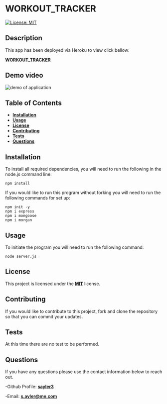 # WORKOUT_TRACKER

[![License: MIT](https://img.shields.io/badge/License-MIT-yellow.svg)](https://opensource.org/licenses/MIT)

## Description

This app has been deployed via Heroku to view click bellow:

[**WORKOUT_TRACKER**]()

## Demo video

![demo of application]()

## Table of Contents

- [**Installation**](#installation)
- [**Usage**](#usage)
- [**License**](#license)
- [**Contributing**](#contributing)
- [**Tests**](#tests)
- [**Questions**](#questions)

## Installation

To install all required dependencies, you will need to run the following in the node.js command line:

```
npm install
```

If you would like to run this program without forking you will need to run the following commands for set up:

```
npm init -y
npm i express
npm i mongoose
npm i morgan
```

## Usage

To initiate the program you will need to run the following command:

```
node server.js
```

## License

This project is licensed under the [**MIT**](https://opensource.org/licenses/MIT) license.

## Contributing

If you would like to contribute to this project, fork and clone the repository so that you can commit your updates.

## Tests

At this time there are no test to be performed.

## Questions

If you have any questions please use the contact information below to reach out.

-Github Profile: [**sayler3**](https://github.com/sayler3)

-Email: **s.ayler@me.com**
